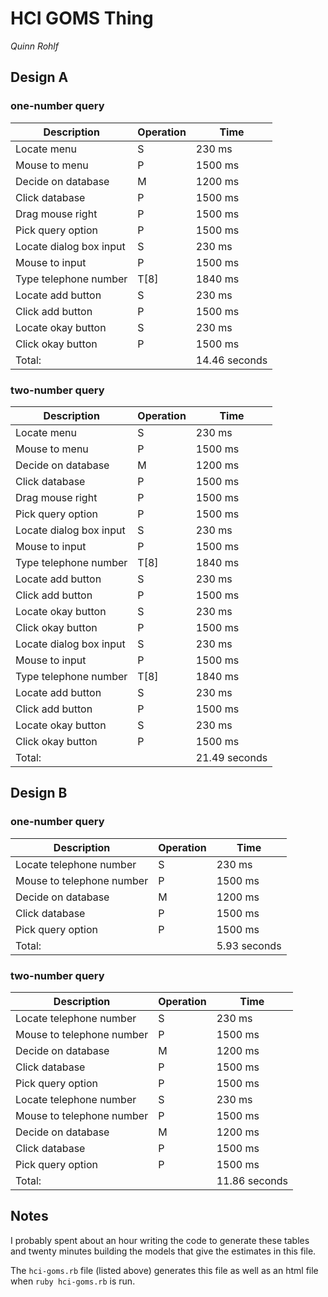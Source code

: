 # HCI GOMS Thing

*Quinn Rohlf*

## Design A

### one-number query

Description | Operation | Time
---|---|---
Locate menu | S | 230 ms
Mouse to menu | P | 1500 ms
Decide on database | M | 1200 ms
Click database | P | 1500 ms
Drag mouse right | P | 1500 ms
Pick query option | P | 1500 ms
Locate dialog box input | S | 230 ms
Mouse to input | P | 1500 ms
Type telephone number | T[8] | 1840 ms
Locate add button | S | 230 ms
Click add button | P | 1500 ms
Locate okay button | S | 230 ms
Click okay button | P | 1500 ms
Total: | | 14.46 seconds

### two-number query

Description | Operation | Time
---|---|---
Locate menu | S | 230 ms
Mouse to menu | P | 1500 ms
Decide on database | M | 1200 ms
Click database | P | 1500 ms
Drag mouse right | P | 1500 ms
Pick query option | P | 1500 ms
Locate dialog box input | S | 230 ms
Mouse to input | P | 1500 ms
Type telephone number | T[8] | 1840 ms
Locate add button | S | 230 ms
Click add button | P | 1500 ms
Locate okay button | S | 230 ms
Click okay button | P | 1500 ms
Locate dialog box input | S | 230 ms
Mouse to input | P | 1500 ms
Type telephone number | T[8] | 1840 ms
Locate add button | S | 230 ms
Click add button | P | 1500 ms
Locate okay button | S | 230 ms
Click okay button | P | 1500 ms
Total: | | 21.49 seconds

## Design B

### one-number query

Description | Operation | Time
---|---|---
Locate telephone number | S | 230 ms
Mouse to telephone number | P | 1500 ms
Decide on database | M | 1200 ms
Click database | P | 1500 ms
Pick query option | P | 1500 ms
Total: | | 5.93 seconds

### two-number query

Description | Operation | Time
---|---|---
Locate telephone number | S | 230 ms
Mouse to telephone number | P | 1500 ms
Decide on database | M | 1200 ms
Click database | P | 1500 ms
Pick query option | P | 1500 ms
Locate telephone number | S | 230 ms
Mouse to telephone number | P | 1500 ms
Decide on database | M | 1200 ms
Click database | P | 1500 ms
Pick query option | P | 1500 ms
Total: | | 11.86 seconds

## Notes

I probably spent about an hour writing the code to generate these tables and twenty minutes building the models that give the estimates in this file.

The `hci-goms.rb` file (listed above) generates this file as well as an html file when `ruby hci-goms.rb` is run.